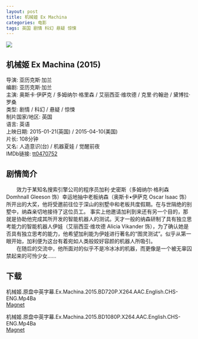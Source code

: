 ```yaml
---
layout: post
title: 机械姬 Ex Machina
categories: 电影
tags: 英国 剧情 科幻 悬疑 惊悚
---
```


[![](http://i2.piimg.com/e17b565b11d4fc57t.jpg)](http://i2.piimg.com/e17b565b11d4fc57.jpg)

## 机械姬 Ex Machina (2015)
导演: 亚历克斯·加兰  
编剧: 亚历克斯·加兰  
主演: 奥斯卡·伊萨克 / 多姆纳尔·格里森 / 艾丽西亚·维坎德 / 克里·约翰逊 / 黛博拉·罗桑  
类型: 剧情 / 科幻 / 悬疑 / 惊悚  
制片国家/地区: 英国  
语言: 英语  
上映日期: 2015-01-21(英国) / 2015-04-10(美国)  
片长: 108分钟  
又名: 人造意识(台) / 机器夏娃 / 觉醒前夜  
IMDb链接: [tt0470752](http://www.imdb.com/title/tt0470752)

## 剧情简介
　　效力于某知名搜索引擎公司的程序员加利·史密斯（多姆纳尔·格利森 Domhnall Gleeson 饰）幸运地抽中老板纳森（奥斯卡•伊萨克 Oscar Isaac 饰）所开出的大奖，他将受邀前往位于深山的别墅中和老板共度假期。在与世隔绝的别墅中，纳森亲切地接待了这位员工。 事实上他邀请加利到来还有另一个目的，那就是协助他完成其所开发的智能机器人的测试。天才一般的纳森研制了具有独立思考能力的智能机器人伊娃（艾丽西亚·维坎德 Alicia Vikander 饰），为了确认她是否具有独立思考的能力，他希望加利能为伊娃进行著名的“图灵测试”。似乎从第一眼开始，加利便为这台有着宛如人类般姣好容颜的机器人所吸引。  
　　在随后的交流中，他所面对的似乎不是冷冰冰的机器，而更像是一个被无辜囚禁起来的可怜少女……

## 下载
机械姬.原盘中英字幕.Ex.Machina.2015.BD720P.X264.AAC.English.CHS-ENG.Mp4Ba  
[Magnet](magnet:?xt=urn:btih:08dabe0e2617bf25fa97448bcb1a8348efa048c2)

机械姬.原盘中英字幕.Ex.Machina.2015.BD1080P.X264.AAC.English.CHS-ENG.Mp4Ba  
[Magnet](magnet:?xt=urn:btih:970c54331081500ccdcb51af4a1575bcb2d8ffeb)
